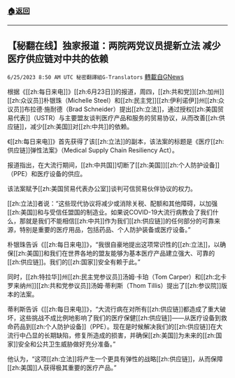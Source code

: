 ###  [:house:返回](README.md)
---


## 【秘翻在线】独家报道：两院两党议员提新立法  减少医疗供应链对中共的依赖
`6/25/2023 8:50 AM UTC 秘密翻譯組G-Translators` [轉載自GNews](https://gnews.org/articles/1410788)

根据《[[zh:每日来电]]》[[zh:6月23日]]的报道，周四，[[zh:共和党]][[zh:加州]][[zh:众议员]]朴银珠（Michelle Steel）和[[zh:民主党]][[zh:伊利诺伊]]州[[zh:众议员]]布拉德·施耐德（Brad Schneider）提出[[zh:立法]]，通过授权[[zh:美国贸易代表]]（USTR）与主要盟友谈判医疗产品和服务的贸易协议，从而改善[[zh:供应链]]，减少[[zh:美国]]对[[zh:中共]]的依赖。

《[[zh:每日来电]]》首先获得了该[[zh:立法]]的副本，该法案的标题是《医疗[[zh:供应链]]弹性法案》（Medical Supply Chain Resiliency Act）。

报道指出，在大流行期间，[[zh:中共国]]切断了[[zh:美国]][[zh:个人防护设备]]（PPE）和医疗设备的供应。

该法案赋予[[zh:美国贸易代表办公室]]谈判可信贸易伙伴协议的权力。

[[zh:立法]]者说：“这些现代协议将减少或消除关税、配额和其他障碍，以加强[[zh:美国]]和与受信任盟国的制造业。如果说COVID-19大流行病教会了我们什么，那就是我们不能相信[[zh:中共]]作为我们[[zh:供应链]]的任何部分的可靠来源，特别是重要的医疗用品，包括药品、个人防护装备或医疗设备。”

朴银珠告诉《[[zh:每日来电]]》，“我很自豪地提出这项常识性的[[zh:立法]]，以确保[[zh:美国]]和我们在世界各地的盟友能够为基本医疗产品建立强大、可靠的[[zh:供应链]]。我们的[[zh:国家]]安全有赖于此。”

同时，[[zh:特拉华]]州[[zh:民主党参议员]]汤姆·卡珀（Tom Carper）和[[zh:北卡罗来纳州]][[zh:共和党参议员]]汤姆·蒂利斯（Thom Tillis）提出了[[zh:参议院]]版本的法案。

蒂利斯告诉《[[zh:每日来电]]》，“大流行病在对所有[[zh:供应链]]都造成了重大破坏，这些挑战不成比例地影响了我们的医疗保健[[zh:供应链]]——从医疗设备到救命药品到[[zh:个人防护设备]]（PPE）。现在是时候解决我们的[[zh:供应链]]在大流行中凸显的长期缺陷，修复所造成的损害，并确保[[zh:美国]]为未来的[[zh:国家]]安全和公共卫生威胁做好充分准备。”

他认为，“这项[[zh:立法]]将产生一个更具有弹性的战略[[zh:供应链]]，从而保障[[zh:美国]]人获得极其重要的医疗产品。”
